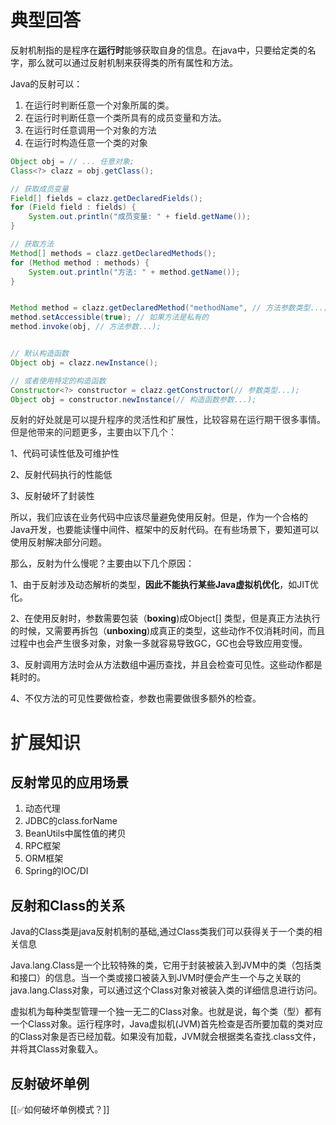 # 典型回答
反射机制指的是程序在**运行时**能够获取自身的信息。在java中，只要给定类的名字，那么就可以通过反射机制来获得类的所有属性和方法。  



Java的反射可以：

1. <font style="color:rgb(38, 38, 38);">在运行时判断任意一个对象所属的类。</font>
2. <font style="color:rgb(38, 38, 38);">在运行时判断任意一个类所具有的成员变量和方法。</font>
3. <font style="color:rgb(38, 38, 38);">在运行时任意调用一个对象的方法</font>
4. <font style="color:rgb(38, 38, 38);">在运行时构造任意一个类的对象</font>

<font style="color:rgb(38, 38, 38);"></font>

```java
Object obj = // ... 任意对象;
Class<?> clazz = obj.getClass();

// 获取成员变量
Field[] fields = clazz.getDeclaredFields();
for (Field field : fields) {
    System.out.println("成员变量: " + field.getName());
}

// 获取方法
Method[] methods = clazz.getDeclaredMethods();
for (Method method : methods) {
    System.out.println("方法: " + method.getName());
}


Method method = clazz.getDeclaredMethod("methodName", // 方法参数类型...);
method.setAccessible(true); // 如果方法是私有的
method.invoke(obj, // 方法参数...);


// 默认构造函数
Object obj = clazz.newInstance();

// 或者使用特定的构造函数
Constructor<?> constructor = clazz.getConstructor(// 参数类型...);
Object obj = constructor.newInstance(// 构造函数参数...);

```

<font style="color:rgb(38, 38, 38);"></font>

<font style="color:rgb(38, 38, 38);"></font>

<font style="color:rgb(38, 38, 38);">反射的好处就是可以提升程序的灵活性和扩展性，比较容易在运行期干很多事情。但是他带来的问题更多，主要由以下几个：</font>

<font style="color:rgb(38, 38, 38);"></font>

1、代码可读性低及可维护性

2、反射代码执行的性能低

3、反射破坏了封装性



所以，我们应该在业务代码中应该尽量避免使用反射。但是，作为一个合格的Java开发，也要能读懂中间件、框架中的反射代码。在有些场景下，要知道可以使用反射解决部分问题。



那么，反射为什么慢呢？主要由以下几个原因：



1、由于反射涉及动态解析的类型，**因此不能执行某些Java虚拟机优化**，如JIT优化。



2、在使用反射时，参数需要包装（**boxing**)成Object[] 类型，但是真正方法执行的时候，又需要再拆包（**unboxing**)成真正的类型，这些动作不仅消耗时间，而且过程中也会产生很多对象，对象一多就容易导致GC，GC也会导致应用变慢。



3、反射调用方法时会从方法数组中遍历查找，并且会检查可见性。这些动作都是耗时的。



4、不仅方法的可见性要做检查，参数也需要做很多额外的检查。



# <font style="color:rgb(38, 38, 38);">扩展知识</font>


## 反射常见的应用场景
1. 动态代理
2. JDBC的class.forName
3. BeanUtils中属性值的拷贝
4. RPC框架
5. ORM框架
6. Spring的IOC/DI

## 反射和Class的关系
Java的Class类是java反射机制的基础,通过Class类我们可以获得关于一个类的相关信息

Java.lang.Class是一个比较特殊的类，它用于封装被装入到JVM中的类（包括类和接口）的信息。当一个类或接口被装入到JVM时便会产生一个与之关联的java.lang.Class对象，可以通过这个Class对象对被装入类的详细信息进行访问。

虚拟机为每种类型管理一个独一无二的Class对象。也就是说，每个类（型）都有一个Class对象。运行程序时，Java虚拟机(JVM)首先检查是否所要加载的类对应的Class对象是否已经加载。如果没有加载，JVM就会根据类名查找.class文件，并将其Class对象载入。



## 反射破坏单例


[[✅如何破坏单例模式？]]


